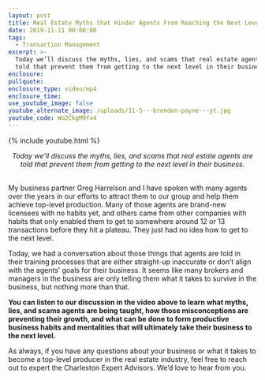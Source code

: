 ```yaml
---
layout: post
title: Real Estate Myths that Hinder Agents From Reaching the Next Level
date: 2019-11-11 00:00:00
tags:
  - Transaction Management
excerpt: >-
  Today we’ll discuss the myths, lies, and scams that real estate agents are
  told that prevent them from getting to the next level in their business.
enclosure:
pullquote:
enclosure_type: video/mp4
enclosure_time:
use_youtube_image: false
youtube_alternate_image: /uploads/11-5---brendon-payne---yt.jpg
youtube_code: Wo2CkgM9fx4
---
```


{% include youtube.html %}

<center><em>Today we’ll discuss the myths, lies, and scams that real estate agents are told that prevent them from getting to the next level in their business.</em></center>

<br>My business partner Greg Harrelson and I have spoken with many agents over the years in our efforts to attract them to our group and help them achieve top-level production. Many of those agents are brand-new licensees with no habits yet, and others came from other companies with habits that only enabled them to get to somewhere around 12 or 13 transactions before they hit a plateau. They just had no idea how to get to the next level.

Today, we had a conversation about those things that agents are told in their training processes that are either straight-up inaccurate or don’t align with the agents’ goals for their business. It seems like many brokers and managers in the business are only telling them what it takes to survive in the business, but nothing more than that.

**You can listen to our discussion in the video above to learn what myths, lies, and scams agents are being taught, how those misconceptions are preventing their growth, and what can be done to form productive business habits and mentalities that will ultimately take their business to the next level.**

As always, if you have any questions about your business or what it takes to become a top-level producer in the real estate industry, feel free to reach out to expert the Charleston Expert Advisors. We’d love to hear from you.